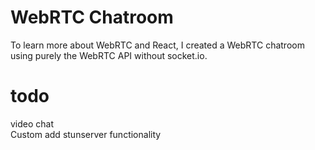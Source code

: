 # WebRTC Chatroom

To learn more about WebRTC and React, I created a WebRTC chatroom using purely the WebRTC API without socket.io.

# todo
video chat\
Custom add stunserver functionality
